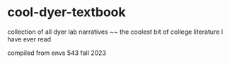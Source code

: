 # cool-dyer-textbook

collection of all dyer lab narratives ~~ the coolest bit of college literature I have ever read

compiled from envs 543 fall 2023
